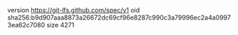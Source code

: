 version https://git-lfs.github.com/spec/v1
oid sha256:b9d907aaa8873a26672dc69cf96e8287c990c3a79996ec2a4a09973ea62c7080
size 4271
